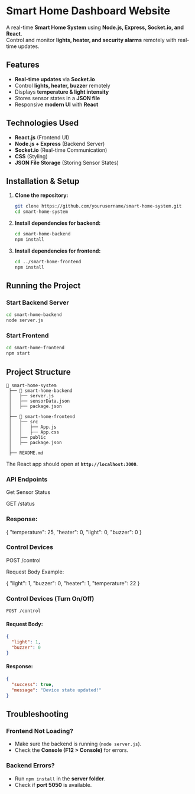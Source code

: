 
# Smart Home Dashboard Website  

A real-time **Smart Home System** using **Node.js, Express, Socket.io, and React**.  
Control and monitor **lights, heater, and security alarms** remotely with real-time updates.  

## Features  
- **Real-time updates** via **Socket.io**  
- Control **lights, heater, buzzer** remotely  
- Displays **temperature & light intensity**  
- Stores sensor states in a **JSON file**  
- Responsive **modern UI** with **React**  

## Technologies Used  
- **React.js** (Frontend UI)  
- **Node.js + Express** (Backend Server)  
- **Socket.io** (Real-time Communication)  
- **CSS** (Styling)  
- **JSON File Storage** (Storing Sensor States)  

## Installation & Setup  

1. **Clone the repository:**
   ```bash
   git clone https://github.com/yourusername/smart-home-system.git
   cd smart-home-system
   ```

2. **Install dependencies for backend:**
   ```bash
   cd smart-home-backend
   npm install
   ```

3. **Install dependencies for frontend:**
   ```bash
   cd ../smart-home-frontend
   npm install
   ```

## Running the Project

### Start Backend Server
```bash
cd smart-home-backend
node server.js
```

### Start Frontend
```bash
cd smart-home-frontend
npm start
```

## Project Structure
```
📁 smart-home-system
 ├── 📁 smart-home-backend
 │   ├── server.js
 │   ├── sensorData.json
 │   ├── package.json
 │
 ├── 📁 smart-home-frontend
 │   ├── src
 │   │   ├── App.js
 │   │   ├── App.css
 │   ├── public
 │   ├── package.json
 │
 ├── README.md
```


The React app should open at **`http://localhost:3000`**.

### API Endpoints

Get Sensor Status

GET /status

### Response:

{
  "temperature": 25,
  "heater": 0,
  "light": 0,
  "buzzer": 0
}

### Control Devices

POST /control

Request Body Example:

{
  "light": 1,
  "buzzer": 0,
  "heater": 1,
  "temperature": 22
}

### Control Devices (Turn On/Off)  
```http
POST /control
```
#### Request Body:
```json
{
  "light": 1,
  "buzzer": 0
}
```
#### Response:
```json
{
  "success": true,
  "message": "Device state updated!"
}
```

## Troubleshooting  
### Frontend Not Loading?  
- Make sure the backend is running (`node server.js`).  
- Check the **Console (F12 > Console)** for errors.  

### Backend Errors?  
- Run `npm install` in the **server folder**.  
- Check if **port 5050** is available.  




